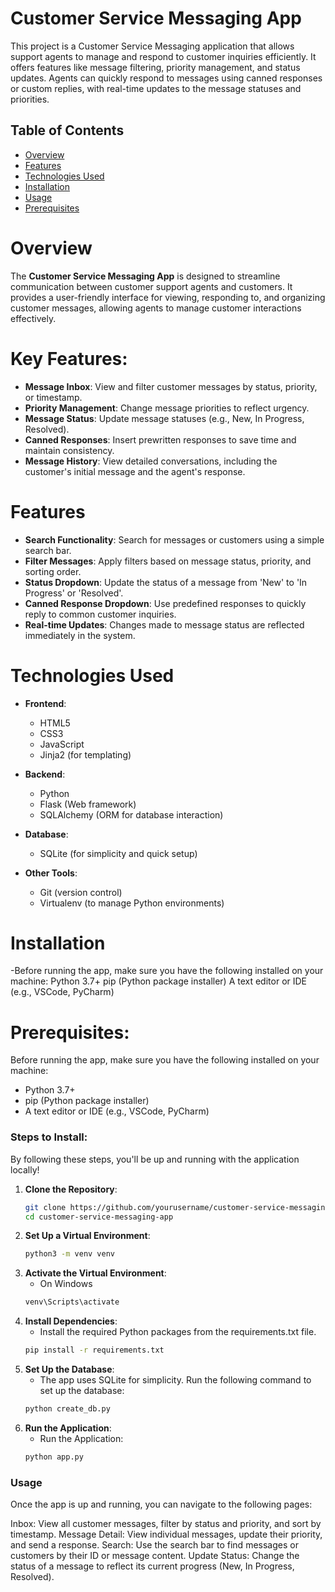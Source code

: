 # Customer Service Messaging App

This project is a Customer Service Messaging application that allows support agents to manage and respond to customer inquiries efficiently. It offers features like message filtering, priority management, and status updates. Agents can quickly respond to messages using canned responses or custom replies, with real-time updates to the message statuses and priorities.

## Table of Contents
- [Overview](#Overview)
- [Features](#Features)
- [Technologies Used](#technologies-used)
- [Installation](#Installation)
- [Usage](#usage)
- [Prerequisites](#Prerequisites)

# Overview

The **Customer Service Messaging App** is designed to streamline communication between customer support agents and customers. It provides a user-friendly interface for viewing, responding to, and organizing customer messages, allowing agents to manage customer interactions effectively.

# Key Features:
- **Message Inbox**: View and filter customer messages by status, priority, or timestamp.
- **Priority Management**: Change message priorities to reflect urgency.
- **Message Status**: Update message statuses (e.g., New, In Progress, Resolved).
- **Canned Responses**: Insert prewritten responses to save time and maintain consistency.
- **Message History**: View detailed conversations, including the customer's initial message and the agent's response.

# Features

- **Search Functionality**: Search for messages or customers using a simple search bar.
- **Filter Messages**: Apply filters based on message status, priority, and sorting order.
- **Status Dropdown**: Update the status of a message from 'New' to 'In Progress' or 'Resolved'.
- **Canned Response Dropdown**: Use predefined responses to quickly reply to common customer inquiries.
- **Real-time Updates**: Changes made to message status are reflected immediately in the system.

# Technologies Used

- **Frontend**:
  - HTML5
  - CSS3
  - JavaScript
  - Jinja2 (for templating)
  
- **Backend**:
  - Python
  - Flask (Web framework)
  - SQLAlchemy (ORM for database interaction)
  
- **Database**:
  - SQLite (for simplicity and quick setup)
  
- **Other Tools**:
  - Git (version control)
  - Virtualenv (to manage Python environments)

# Installation
-Before running the app, make sure you have the following installed on your machine:
  Python 3.7+
  pip (Python package installer)
  A text editor or IDE (e.g., VSCode, PyCharm)
# Prerequisites:
Before running the app, make sure you have the following installed on your machine:
- Python 3.7+
- pip (Python package installer)
- A text editor or IDE (e.g., VSCode, PyCharm)

### Steps to Install:

By following these steps, you'll be up and running with the application locally!   

1. **Clone the Repository**:
   ```bash
   git clone https://github.com/yourusername/customer-service-messaging-app.git
   cd customer-service-messaging-app
2. **Set Up a Virtual Environment**:
   ```bash
   python3 -m venv venv
3. **Activate the Virtual Environment**:
   - On Windows
   ```bash
   venv\Scripts\activate
4. **Install Dependencies**:
   - Install the required Python packages from the requirements.txt file.
   ```bash
   pip install -r requirements.txt
5. **Set Up the Database**:
   - The app uses SQLite for simplicity. Run the following command to set up the database:
   ```bash
   python create_db.py
6. **Run the Application**:
   - Run the Application:
   ```bash
   python app.py


### Usage
Once the app is up and running, you can navigate to the following pages:

Inbox: View all customer messages, filter by status and priority, and sort by timestamp.
Message Detail: View individual messages, update their priority, and send a response.
Search: Use the search bar to find messages or customers by their ID or message content.
Update Status: Change the status of a message to reflect its current progress (New, In Progress, Resolved).  


   
     
   
   
